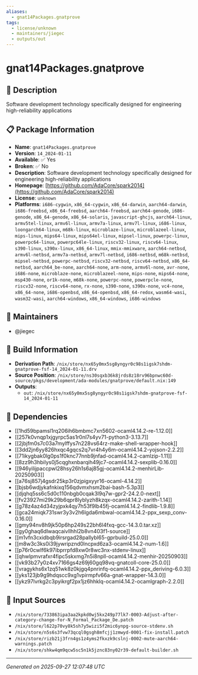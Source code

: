 ```yaml
---
aliases:
  - gnat14Packages.gnatprove
tags:
  - license/unknown
  - maintainers/jiegec
  - outputs/out
---
```


# gnat14Packages.gnatprove

## 📝 Description

Software development technology specifically designed for engineering high-reliability applications

## 📋 Package Information

- **Name**: `gnat14Packages.gnatprove`
- **Version**: `14_2024-01-11`
- **Available**: ✅ Yes
- **Broken**: ✅ No
- **Description**: Software development technology specifically designed for engineering high-reliability applications
- **Homepage**: [https://github.com/AdaCore/spark2014](https://github.com/AdaCore/spark2014)
- **License**: `unknown`
- **Platforms**: `i686-cygwin`, `x86_64-cygwin`, `x86_64-darwin`, `aarch64-darwin`, `i686-freebsd`, `x86_64-freebsd`, `aarch64-freebsd`, `aarch64-genode`, `i686-genode`, `x86_64-genode`, `x86_64-solaris`, `javascript-ghcjs`, `aarch64-linux`, `armv5tel-linux`, `armv6l-linux`, `armv7a-linux`, `armv7l-linux`, `i686-linux`, `loongarch64-linux`, `m68k-linux`, `microblaze-linux`, `microblazeel-linux`, `mips-linux`, `mips64-linux`, `mips64el-linux`, `mipsel-linux`, `powerpc-linux`, `powerpc64-linux`, `powerpc64le-linux`, `riscv32-linux`, `riscv64-linux`, `s390-linux`, `s390x-linux`, `x86_64-linux`, `mmix-mmixware`, `aarch64-netbsd`, `armv6l-netbsd`, `armv7a-netbsd`, `armv7l-netbsd`, `i686-netbsd`, `m68k-netbsd`, `mipsel-netbsd`, `powerpc-netbsd`, `riscv32-netbsd`, `riscv64-netbsd`, `x86_64-netbsd`, `aarch64_be-none`, `aarch64-none`, `arm-none`, `armv6l-none`, `avr-none`, `i686-none`, `microblaze-none`, `microblazeel-none`, `mips-none`, `mips64-none`, `msp430-none`, `or1k-none`, `m68k-none`, `powerpc-none`, `powerpcle-none`, `riscv32-none`, `riscv64-none`, `rx-none`, `s390-none`, `s390x-none`, `vc4-none`, `x86_64-none`, `i686-openbsd`, `x86_64-openbsd`, `x86_64-redox`, `wasm64-wasi`, `wasm32-wasi`, `aarch64-windows`, `x86_64-windows`, `i686-windows`
## 👥 Maintainers

- @jiegec


## 🔧 Build Information

- **Derivation Path**: `/nix/store/nx65y0mx5sg8yngyr0c98s1igsk7shdm-gnatprove-fsf-14_2024-01-11.drv`
- **Source Position**: `/nix/store/ns30sqxb36k8jrds8z18rv96bpnwc60d-source/pkgs/development/ada-modules/gnatprove/default.nix:149`
- **Outputs**:
  - `out`:  `/nix/store/nx65y0mx5sg8yngyr0c98s1igsk7shdm-gnatprove-fsf-14_2024-01-11`

## 🔗 Dependencies

- [[1hd59bpamsl1rq206ih6bmbmc7xn5602-ocaml4.14.2-re-1.12.0]]
- [[257k0vnqp1xjgyrpc5as1r0nl7s4yv71-python3-3.13.7]]
- [[2jbjfm0s7c03a7mylffys7n228vs64rz-make-shell-wrapper-hook]]
- [[3dd2jn6yy826hxqc4gqcs2q7vr4h4y6m-ocaml4.14.2-yojson-2.2.2]]
- [[71ikygbak0lg0ps1f0knc77nnb9jnfad-ocaml4.14.2-camlzip-1.11]]
- [[8zz9h3hbilys0j5cqghxnbarqih49jc7-ocaml4.14.2-sexplib-0.16.0]]
- [[946yilijpaccpwl28hsy26h1s6aj85gj-ocaml4.14.2-menhirLib-20250903]]
- [[a76sj857j4gsdr25kp3r0zjpigxyyr16-ocaml-4.14.2]]
- [[bjsb6wdjykafnkixq156qdvmxhsm2bai-bash-5.3p3]]
- [[djqhq5ss6c5d0c110nbgb0cqak3l9q7w-gpr2-24.2.0-next]]
- [[fv23927mi29k29b6qpr8lyblyzh8kzqx-ocaml4.14.2-zarith-1.14]]
- [[g78z4az4d34zyjpxk4qy7h53f9lb45fj-ocaml4.14.2-findlib-1.9.8]]
- [[gca24miqk731swr3y3v2h6lgda6mbwal-ocaml4.14.2-ppx_sexp_conv-0.16.0]]
- [[gmy94nv8h9jk50p6hp249s22bh6l4fxq-gcc-14.3.0.tar.xz]]
- [[gy0ghaq6dlwaqcaivllhhl2b8vn403f1-source]]
- [[m1vfn3cxidbqb9irsrgad28pallybl65-gprbuild-25.0.0]]
- [[m8w3c3ks0i39jywripznd0lncpxd6za3-ocaml4.14.2-num-1.6]]
- [[p76r0cwlf6k97ibprrpfd8xw0r8wc3nx-stdenv-linux]]
- [[qhwlpmvrafxr4fipc5skxmg7n5i8npll-ocaml4.14.2-menhir-20250903]]
- [[vk93b27y0z4xv7166gs4z69j60gq98vq-gnatcoll-core-25.0.0]]
- [[vragykhs6x1zq51wk8z0kjgq4pnrinfq-ocaml4.14.2-ppx_deriving-6.0.3]]
- [[yks123jb9g9hdqscc9xg1vpirmpfv66a-gnat-wrapper-14.3.0]]
- [[ykz97lvrkg2c3pyikrgf2px1jz6hhklq-ocaml4.14.2-ocamlgraph-2.2.0]]

## 📁 Input Sources

- `/nix/store/733863ipa3aa2kpkd0wj5kx249p77lk7-0003-Adjust-after-category-change-for-N_Formal_Package_De.patch`
- `/nix/store/l622p70vy8k5sh7y5wizi5f2mic6ynpg-source-stdenv.sh`
- `/nix/store/n5s6s3fvw73qcql0gsgh8mfcjj1zmwyd-0001-fix-install.patch`
- `/nix/store/rizb21j3frn4gs1z4yms2fkxzk9cslnj-0002-mute-aarch64-warnings.patch`
- `/nix/store/shkw4qm9qcw5sc5n1k5jznc83ny02r39-default-builder.sh`

---
*Generated on 2025-09-27 12:07:48 UTC*
